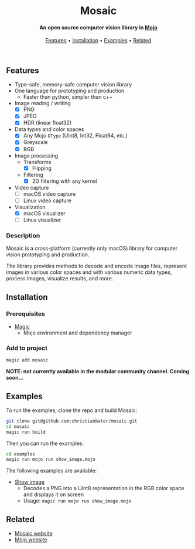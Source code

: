 <h1 align="center">
  Mosaic
</h1>

<h4 align="center">An open source computer vision library in <a href="https://github.com/modular/max/tree/main/mojo">Mojo</a></h4>

<p align="center">
  <a href="#features">Features</a> •
  <a href="#installation">Installation</a> •
  <a href="#examples">Examples</a> •
  <a href="#related">Related</a>
</p>
<br>

## Features

- Type-safe, memory-safe computer vision library
- One language for prototyping and production
  - Faster than python, simpler than c++
- Image reading / writing
  - [x] PNG
  - [x] JPEG
  - [x] HDR (linear float32)
- Data types and color spaces
  - [x] Any Mojo `DType` (UInt8, Int32, Float64, etc.) 
  - [x] Greyscale
  - [x] RGB
- Image processing
  - Transforms
    - [x] Flipping
  - Filtering
    - [x] 2D filtering with any kernel
- Video capture
  - [ ] macOS video capture
  - [ ] Linux video capture
- Visualization
  - [x] macOS visualizer
  - [ ] Linux visualizer

### Description

Mosaic is a cross-platform (currently only macOS) library for computer vision prototyping and production.

The library provides methods to decode and encode image files, represent images in various color spaces and with various numeric data types, process images, visualize results, and more.

## Installation

### Prerequisites

- [Magic](https://docs.modular.com/magic/)
  - Mojo environment and dependency manager

### Add to project

```bash
magic add mosaic
```

**NOTE: not currently available in the modular community channel. Coming soon...**

## Examples

To run the examples, clone the repo and build Mosaic:

```bash
git clone git@github.com:christianbator/mosaic.git
cd mosaic
magic run build
```

Then you can run the examples:

```zsh
cd examples
magic run mojo run show_image.mojo
```

The following examples are available:

- [Show image](examples/show_image.mojo)
    - Decodes a PNG into a UInt8 representation in the RGB color space and displays it on screen
    - Usage: `magic run mojo run show_image.mojo`

## Related

- [Mosaic website](https://mosaiclib.org)
- [Mojo website](https://docs.modular.com/mojo/manual/get-started/)
